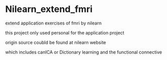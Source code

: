 # Nilearn_extend_fmri
extend application exercises of fmri by nilearn

this project only used personal for the application project

origin source coubld be found at nilearn website

which includes canICA or Dictionary learning and the functional connective
